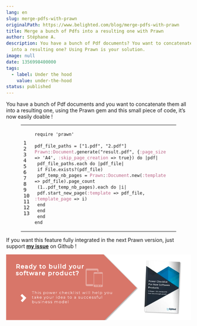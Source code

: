 ```yaml
---
lang: en
slug: merge-pdfs-with-prawn
originalPath: https://www.belighted.com/blog/merge-pdfs-with-prawn
title: Merge a bunch of Pdfs into a resulting one with Prawn
author: Stéphane A.
description: You have a bunch of Pdf documents? You want to concatenate them all
  into a resulting one? Using Prawn is your solution.
image: null
date: 1356998400000
tags:
  - label: Under the hood
    value: under-the-hood
status: published
---
```

You have a bunch of Pdf documents and you want to concatenate them all into a resulting one, using the Prawn gem and this small piece of code, it’s now easily doable !

<figure class="code"><div class="highlight"><table><tbody><tr><td class="gutter"><pre class="line-numbers"><span class="line-number">1</span>
<span class="line-number">2</span>
<span class="line-number">3</span>
<span class="line-number">4</span>
<span class="line-number">5</span>
<span class="line-number">6</span>
<span class="line-number">7</span>
<span class="line-number">8</span>
<span class="line-number">9</span>
<span class="line-number">10</span>
<span class="line-number">11</span>
<span class="line-number">12</span>
<span class="line-number">13</span>
</pre></td><td class="code"><pre><code class="ruby"><span class="line"><span class="nb"><span class="keyword">require</span></span> <span class="s1"><span class="string">'prawn'</span></span>
</span><span class="line">
</span><span class="line"><span class="n">pdf_file_paths</span> <span class="o">=</span> <span class="o">[</span><span class="s2"><span class="string">"1.pdf"</span></span><span class="p">,</span> <span class="s2"><span class="string">"2.pdf"</span></span><span class="o">]</span>
</span><span class="line"><span class="ss"><span class="constant">Prawn</span></span><span class="constant"><span class="p">:</span><span class="ss">:Document</span></span><span class="ss"></span><span class="o">.</span><span class="n">generate</span><span class="p">(</span><span class="s2"><span class="string">"result.pdf"</span></span><span class="p">,</span> <span class="p">{</span><span class="ss"><span class="symbol">:page_size</span></span> <span class="o">=&gt;</span> <span class="s1"><span class="string">'A4'</span></span><span class="p">,</span> <span class="ss"><span class="symbol">:skip_page_creation</span></span> <span class="o">=&gt;</span> <span class="kp"><span class="keyword">true</span></span><span class="p">})</span> <span class="k"><span class="keyword">do</span></span> <span class="o">|</span><span class="n">pdf</span><span class="o">|</span>
</span><span class="line"> <span class="n">pdf_file_paths</span><span class="o">.</span><span class="n">each</span> <span class="k"><span class="keyword">do</span></span> <span class="o">|</span><span class="n">pdf_file</span><span class="o">|</span>
</span><span class="line"> <span class="k"><span class="keyword">if</span></span> <span class="no"><span class="constant">File</span></span><span class="o">.</span><span class="n">exists?</span><span class="p">(</span><span class="n">pdf_file</span><span class="p">)</span>
</span><span class="line"> <span class="n">pdf_temp_nb_pages</span> <span class="o">=</span> <span class="ss"><span class="constant">Prawn</span></span><span class="constant"><span class="p">:</span><span class="ss">:Document</span></span><span class="ss"></span><span class="o">.</span><span class="n">new</span><span class="p">(</span><span class="ss"><span class="symbol">:template</span></span> <span class="o">=&gt;</span> <span class="n">pdf_file</span><span class="p">)</span><span class="o">.</span><span class="n">page_count</span>
</span><span class="line"> <span class="p">(</span><span class="mi"><span class="number">1</span></span><span class="o">.</span><span class="n">.pdf_temp_nb_pages</span><span class="p">)</span><span class="o">.</span><span class="n">each</span> <span class="k"><span class="keyword">do</span></span> <span class="o">|</span><span class="n">i</span><span class="o">|</span>
</span><span class="line"> <span class="n">pdf</span><span class="o">.</span><span class="n">start_new_page</span><span class="p">(</span><span class="ss"><span class="symbol">:template</span></span> <span class="o">=&gt;</span> <span class="n">pdf_file</span><span class="p">,</span> <span class="ss"><span class="symbol">:template_page</span></span> <span class="o">=&gt;</span> <span class="n">i</span><span class="p">)</span>
</span><span class="line"> <span class="k"><span class="keyword">end</span></span>
</span><span class="line"> <span class="k"><span class="keyword">end</span></span>
</span><span class="line"> <span class="k"><span class="keyword">end</span></span>
</span><span class="line"><span class="k"><span class="keyword">end</span></span>
</span></code></pre></td></tr></tbody></table></div></figure>

If you want this feature fully integrated in the next Prawn version, just support **[my issue](https://github.com/prawnpdf/prawn/issues/376)** on Github !  
  
[![New Call-to-action](/content/images/legacy/UPTtKvQU_5rjKfQJ1Qjwk.png)](https://cta-redirect.hubspot.com/cta/redirect/1684659/fb3606cc-cc1b-47d0-ae85-2c9f69837fe2)